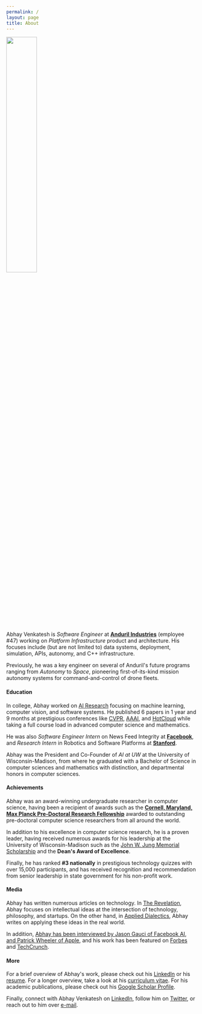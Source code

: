 ```yaml
---
permalink: /
layout: page
title: About
---
```


<img src="{% link /assets/imgs/avatar.png %}" width="40%">

Abhay Venkatesh is _Software Engineer_ at **[Anduril Industries](https://anduril.com/)** (employee #47) working on _Platform Infrastructure_ product and architecture. His focuses include (but are not limited to) data systems, deployment, simulation, APIs, autonomy, and C++ infrastructure.

Previously, he was a key engineer on several of Anduril's future programs ranging from _Autonomy_ to _Space_, pioneering first-of-its-kind mission autonomy systems for command-and-control of drone fleets.

#### Education

In college, Abhay worked on [AI Research](https://scholar.google.com/citations?user=Inp7zBgAAAAJ&hl=en) focusing on machine learning, computer vision, and software systems. He published 6 papers in 1 year and 9 months at prestigious conferences like [CVPR](http://cvpr2021.thecvf.com/), [AAAI](https://www.aaai.org/), and [HotCloud](https://www.usenix.org/conferences/byname/1) while taking a full course load in advanced computer science and mathematics.

He was also _Software Engineer Intern_ on News Feed Integrity at **[Facebook](https://engineering.fb.com/)**, and _Research Intern_ in Robotics and Software Platforms at **[Stanford](https://www.stanford.edu/)**. 

Abhay was the President and Co-Founder of _AI at UW_ at the University of Wisconsin-Madison, from where he graduated with a Bachelor of Science in computer sciences and mathematics with distinction, and departmental honors in computer sciences.

#### Achievements

Abhay was an award-winning undergraduate researcher in computer science, having been a recipient of awards such as the **[Cornell, Maryland, Max Planck Pre-Doctoral Research Fellowship](https://cmmrs.mpi-sws.org/)** awarded to outstanding pre-doctoral computer science researchers from all around the world. 

In addition to his excellence in computer science research, he is a proven leader, having received numerous awards for his leadership at the University of Wisconsin-Madison such as the [John W. Jung Memorial Scholarship](http://www.allcampusparty.org/jwj) and the **Dean's Award of Excellence**. 

Finally, he has ranked **#3 nationally** in prestigious technology quizzes with over 15,000 participants, and has received recognition and recommendation from senior leadership in state government for his non-profit work.

#### Media

Abhay has written numerous articles on technology. In [The Revelation](https://abhayvenkatesh.substack.com/), Abhay focuses on intellectual ideas at the intersection of technology, philosophy, and startups. On the other hand, in [Applied Dialectics](https://applieddialectics.substack.com/), Abhay writes on applying these ideas in the real world.

In addition, [Abhay has been interviewed by Jason Gauci of Facebook AI, and Patrick Wheeler of Apple](https://www.programmingthrowdown.com/2021/08/episode-118-building-robotics-software.html), and his work has been featured on [Forbes](https://www.forbes.com/sites/davidhambling/2021/04/07/software-acquires-hardware-defense-ai-startup-anduril-buys-drone-maker/) and [TechCrunch](https://techcrunch.com/2020/09/24/anduril-air-force-abms-jadc2/).

#### More

For a brief overview of Abhay's work, please check out his [LinkedIn](https://www.linkedin.com/in/abhayvenkatesh/) or his [resume](https://drive.google.com/file/d/1ehrK2DrlO35xQ7iKr0jPd4_4EgO5f46B/view?usp=sharing). For a longer overview, take a look at his [curriculum vitae](https://docs.google.com/document/d/1p9MDl0Oak5kGTCWW7I_WpRStbq96G1eCIqr4ctI3E_g/edit?usp=sharing). For his
academic publications, please check out his [Google Scholar Profile](https://scholar.google.com/citations?user=Inp7zBgAAAAJ&hl=en). 

Finally, connect with Abhay Venkatesh on [LinkedIn](https://www.linkedin.com/in/abhayvenkatesh/), follow him on [Twitter](https://twitter.com/AbhayVenkatesh1),
or reach out to him over [e-mail](mailto:abhay.venkatesh@gmail.com).
